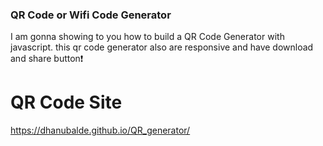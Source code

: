 
### QR Code or Wifi Code Generator
I am gonna showing to you how to build a QR Code Generator with javascript. this qr code generator also are responsive and have download and share button❗️

# QR Code Site
https://dhanubalde.github.io/QR_generator/
